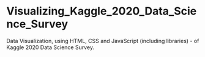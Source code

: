 # Visualizing_Kaggle_2020_Data_Science_Survey
Data Visualization, using HTML, CSS and JavaScript (including libraries) - of Kaggle 2020 Data Science Survey.
